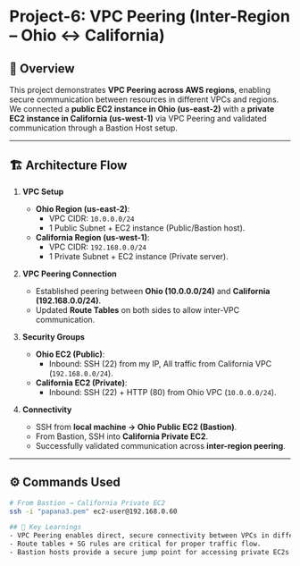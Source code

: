 # Project-6: VPC Peering (Inter-Region – Ohio ↔ California)

## 📌 Overview

This project demonstrates **VPC Peering across AWS regions**, enabling secure communication between resources in different VPCs and regions.  
We connected a **public EC2 instance in Ohio (us-east-2)** with a **private EC2 instance in California (us-west-1)** via VPC Peering and validated communication through a Bastion Host setup.

---

## 🏗️ Architecture Flow

1. **VPC Setup**

   - **Ohio Region (us-east-2)**:
     - VPC CIDR: `10.0.0.0/24`
     - 1 Public Subnet + EC2 instance (Public/Bastion host).
   - **California Region (us-west-1)**:
     - VPC CIDR: `192.168.0.0/24`
     - 1 Private Subnet + EC2 instance (Private server).

2. **VPC Peering Connection**

   - Established peering between **Ohio (10.0.0.0/24)** and **California (192.168.0.0/24)**.
   - Updated **Route Tables** on both sides to allow inter-VPC communication.

3. **Security Groups**

   - **Ohio EC2 (Public)**:
     - Inbound: SSH (22) from my IP, All traffic from California VPC (`192.168.0.0/24`).
   - **California EC2 (Private)**:
     - Inbound: SSH (22) + HTTP (80) from Ohio VPC (`10.0.0.0/24`).

4. **Connectivity**
   - SSH from **local machine → Ohio Public EC2 (Bastion)**.
   - From Bastion, SSH into **California Private EC2**.
   - Successfully validated communication across **inter-region peering**.

---

## ⚙️ Commands Used

```bash
# From Bastion → California Private EC2
ssh -i "papana3.pem" ec2-user@192.168.0.60

## 🔐 Key Learnings
- VPC Peering enables direct, secure connectivity between VPCs in different regions.
- Route tables + SG rules are critical for proper traffic flow.
- Bastion hosts provide a secure jump point for accessing private EC2s.
```
